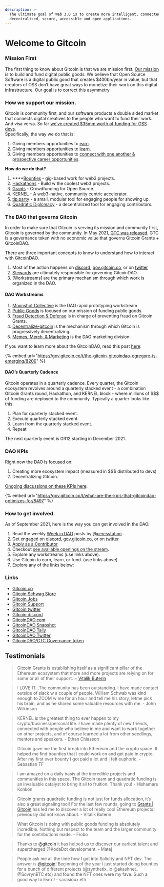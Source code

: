 ```yaml
---
description: >-
  The ultimate goal of Web 3.0 is to create more intelligent, connected yet
  decentralised, secure, accessible and open applications.
---
```


# Welcome to Gitcoin

### Mission First

The first thing to know about Gitcoin is that we are mission first. [Our mission](https://gitcoin.co/mission) is to build and fund digital public goods. We believe that Open Source Software is a digital public good that creates $400bn/year in value, but that creators of OSS don’t have great ways to monetize their work on this digital infrastructure. Our goal is to correct this asymmetry

### How we support our mission.

Gitcoin is community first, and our software products a double sided market that connects digital creatives to the people who want to fund their work.\
And visa versa. So far [we’ve created $35mm worth of funding for OSS devs](https://gitcoin.co/results).\
Specifically, the way we do that is:

1. Giving members opportunities to [earn](https://gitcoin.co/earn).
2. Giving members opportunities to [learn](https://gitcoin.co/learn).
3. Giving members opportunities to [connect with one another & prospective career opportunities](https://gitcoin.co/connect).

**How do we do that?**

1. \*\*\*\*[Bounties](https://gitcoin.co/bounties/contributor) - gig-based work for web3 projects.
2. [Hackathons](https://gitcoin.co/hackathons) - Build w the coolest web3 projects.
3. [Grants](https://gitcoin.co/grants) - Crowdfunding for Open Source.
4. [KERNEL](http://kernel.community) - A web3-native, community centric accelerator.
5. [tip.party](https://tip.party) - a small, modular tool for engaging people for showing up.
6. [Quadratic Diplomacy](https://quadraticdiplomacy.com) - a decentralized tool for engaging contributors.

### The DAO that governs Gitcoin

In order to make sure that Gitcoin is serving its mission and community first, Gitcoin is governed by the community. In May 2021, [GTC was released](https://gitcoin.co/blog/introducing-gtc-gitcoins-governance-token/). GTC is a governance token with no economic value that governs Gitcoin Grants + GitcoinDAO.

There are three important concepts to know to understand how to interact with GitcoinDAO.

1. Most of the action happens on [discord](https://gitcoin.co/discord), [gov.gitcoin.co](https://gov.gitcoin.co), or on [twitter](https://twitter.com/gitcoin)
2. [Stewards](https://gitcoin.co/blog/introducing-the-community-stewards-program/) are ultimately responsible for governing GitcoinDAO.
3. \[Workstreams] are the primary mechanism through which work is organized in the DAO.

#### DAO Workstreams

1. [Moonshot Collective](https://www.notion.so/Moonshot-Collective-ffa78f44a0de412cb607f9b69d3a376f) is the DAO rapid prototyping workstream
2. [Public Goods](https://www.notion.so/Public-Goods-80a3202a3a244c65b3fda08c0f7c7d60) is focused on our mission of funding public goods.
3. [Fraud Detection & Defense](https://www.notion.so/Fraud-Detection-Defense-f1a2969a9f324f57a02ef69a60b25cae) is in charge of preventing fraud on Gitcoin Grants.
4. [Decentralize-gitcoin](https://www.notion.so/dGrants-c3197f918bf640bc9809cd26d56c93f3) is the mechanism through which Gitcoin is progressively decentralizing.
5. [Memes, Merch, & Marketing](https://www.notion.so/Merch-Memes-Marketing-c1bd89fac8ab4569bf2a676df28025d8) is the DAO marketing division.

If you want to learn more about the GitcoinDAO, read this post [here](https://gov.gitcoin.co/t/the-gitcoin-gitcoindao-egregore-is-emerging/8200):

{% embed url="https://gov.gitcoin.co/t/the-gitcoin-gitcoindao-egregore-is-emerging/8200" %}

#### DAO’s Quarterly Cadence

Gitcoin operates in a quarterly cadence. Every quarter, the Gitcoin ecosystem revolves around a quarterly stacked event - a combination Gitcoin Grants round, Hackathon, and KERNEL block - where millions of \$$$ of funding are deployed to the community. Typically a quarter looks like this:

1. Plan for quarterly stacked event.
2. Execute quarterly stacked event.
3. Learn from the quarterly stacked event.
4. Repeat

The next quarterly event is GR12 starting in December 2021.

### DAO KPIs

Right now the DAO is focused on:

1. Creating more ecosystem impact (measured in \$$$ distributed to devs)
2. Decentralizing Gitcoin.

[Ongoing discussions on these KPIs here](https://gov.gitcoin.co/t/what-are-the-kpis-that-gitcoindao-optimizes-for/8497):

{% embed url="https://gov.gitcoin.co/t/what-are-the-kpis-that-gitcoindao-optimizes-for/8497" %}

### How to get involved.

As of September 2021, here is the way you can get involved in the DAO.

1. Read the weekly [Week in DAO](https://gov.gitcoin.co/search?q=week%20in%20DAO%20order%3Alatest) posts by [@ceresstation](https://gov.gitcoin.co/u/ceresstation) .
2. Get engaged on [discord](https://gitcoin.co/discord), [gov.gitcoin.co](https://gov.gitcoin.co), or on [twitter](https://twitter.com/gitcoin)
3. [Apply as a Contributor](https://airtable.com/shrNCh4oIQYx1QJ2y)
4. Checkout [see available openings on the stream](https://gov.gitcoin.co/06fad27dbd2d49468aa810c92f1f28c2?v=2adef018760d469fa32b9f96a3e54f63).
5. Explore any workstreams (use links above).
6. Use Gitcoin to earn, learn, or fund. (use links above).
7. Explore any of the links below:

### Links

* [Gitcoin.co](https://gitcoin.co)
* [Gitcoin Schwag Store](https://store.gitcoin.co)
* [Gitcoin Jobs](https://gitcoin.co/jobs)
* [Gitcoin Support](https://gitcoin.co/support)
* [Gitcoin twitter](https://twitter.com/gitcoin)
* [Gitcoin discord](https://gitcoin.co/discord)
* [GitcoinDAO.com](http://gitcoindao.com)
* [GitcoinDAO Snapshot](https://snapshot.org/#/gitcoindao.eth/)
* [GitcoinDAO Tally](https://www.withtally.com/governance/gitcoin)
* [GitcoinDAO Twitter](https://twitter.com/gitcoindao)
* [GitcoinDAO/GTC Governance token](https://etherscan.io/token/0xde30da39c46104798bb5aa3fe8b9e0e1f348163f)

## Testimonials

> Gitcoin Grants is establishing itself as a significant pillar of the Ethereum ecosystem that more and more projects are relying on for some or all of their support. \~ [Vitalik Buterin](https://vitalik.ca/general/2020/04/30/round5.html)

> I LOVE IT…The community has been outstanding. I have made contact outside of slack w a couple of people. William Schwab was kind enough to ZOOM w me for an hour and tell me his story, letme pick his brain, and as he shared some valuable resources with me. - John Wilkinson

> KERNEL is the greatest thing to ever happen to my crypto/business/personal life. I have made plenty of new friends, connected with people who believe in me and want to work together on other projects, and of course learned a lot from other seedlings, mentors and speakers. - Ethan Chiasson

> Gitcoin gave me the first break into Ethereum and the crypto space. It helped me find bounties that I could work on and get paid in crypto. After my first ever bounty I got paid a lot and I felt euphoric. - Sebastian TF

> I am amazed on a daily basis at the incredible projects and communities in this space. The Gitcoin team and quadratic funding is an invaluable catalyst to bring it all to fruition. Thank you! - Hishamaru Konkon

> Gitcoin grants quadratic funding is not just for funds allocation, it’s also a great signaling tool! For the last few rounds, going to [Grants | Gitcoin](https://gitcoin.co/grants/) has led me to discover a lot of really cool Ethereum projects I previously did not know about. - Vitalik Buterin

> What Gitcoin is doing with public goods funding is absolutely incredible. Nothing but respect to the team and the larger community for the contributions made. - Frobo

> Thanks to [@gitcoin](https://gov.gitcoin.co/u/gitcoin) it has helped us to discover our earliest talent and supercharged @KodaDot development. - Matej

> People ask me all the time how I got into Solidity and NFT dev. The answer is [@gitcoin](https://gov.gitcoin.co/u/gitcoin)! Beginning of the year I just started doing bounties for a bunch of different projects (@synthetix_io @akashnet\_ @SovrynBTC etc) and found the NFT ones were my fave. Such a good way to learn! - sarasioux.eth
